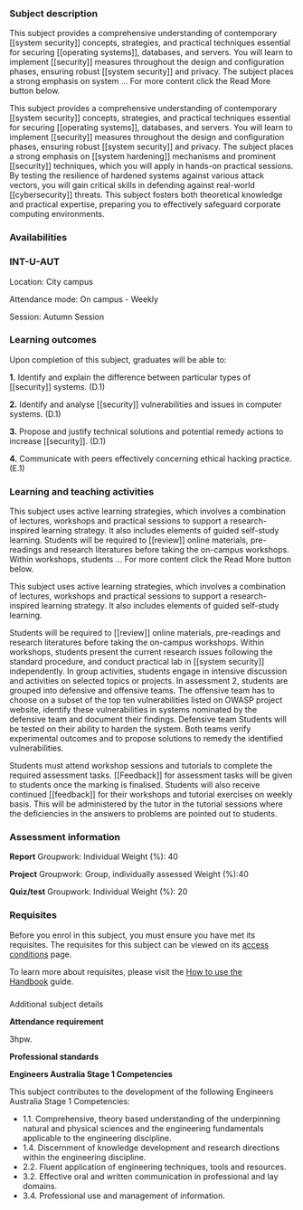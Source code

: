 ### Subject description

This subject provides a comprehensive understanding of contemporary [[system security]] concepts, strategies, and practical techniques essential for securing [[operating systems]], databases, and servers. You will learn to implement [[security]] measures throughout the design and configuration phases, ensuring robust [[system security]] and privacy. The subject places a strong emphasis on system … For more content click the Read More button below.

This subject provides a comprehensive understanding of contemporary [[system security]] concepts, strategies, and practical techniques essential for securing [[operating systems]], databases, and servers. You will learn to implement [[security]] measures throughout the design and configuration phases, ensuring robust [[system security]] and privacy. The subject places a strong emphasis on [[system hardening]] mechanisms and prominent [[security]] techniques, which you will apply in hands-on practical sessions. By testing the resilience of hardened systems against various attack vectors, you will gain critical skills in defending against real-world [[cybersecurity]] threats. This subject fosters both theoretical knowledge and practical expertise, preparing you to effectively safeguard corporate computing environments.


### Availabilities

### INT-U-AUT

Location: City campus

Attendance mode: On campus - Weekly

Session: Autumn Session

### Learning outcomes

Upon completion of this subject, graduates will be able to:

**1.** Identify and explain the difference between particular types of [[security]] systems. (D.1)


**2.** Identify and analyse [[security]] vulnerabilities and issues in computer systems. (D.1)


**3.** Propose and justify technical solutions and potential remedy actions to increase [[security]]. (D.1)


**4.** Communicate with peers effectively concerning ethical hacking practice. (E.1)


### Learning and teaching activities

This subject uses active learning strategies, which involves a combination of lectures, workshops and practical sessions to support a research-inspired learning strategy. It also includes elements of guided self-study learning. Students will be required to [[review]] online materials, pre-readings and research literatures before taking the on-campus workshops. Within workshops, students … For more content click the Read More button below.

This subject uses active learning strategies, which involves a combination of lectures, workshops and practical sessions to support a research-inspired learning strategy. It also includes elements of guided self-study learning.

Students will be required to [[review]] online materials, pre-readings and research literatures before taking the on-campus workshops. Within workshops, students present the current research issues following the standard procedure, and conduct practical lab in [[system security]] independently. In group activities, students engage in intensive discussion and activities on selected topics or projects. In assessment 2, students are grouped into defensive and offensive teams. The offensive team has to choose on a subset of the top ten vulnerabilities listed on OWASP project website, identify these vulnerabilities in systems nominated by the defensive team and document their findings. Defensive team Students will be tested on their ability to harden the system. Both teams verify experimental outcomes and to propose solutions to remedy the identified vulnerabilities.

Students must attend workshop sessions and tutorials to complete the required assessment tasks. [[Feedback]] for assessment tasks will be given to students once the marking is finalised. Students will also receive continued [[feedback]] for their workshops and tutorial exercises on weekly basis. This will be administered by the tutor in the tutorial sessions where the deficiencies in the answers to problems are pointed out to students.



### Assessment information


**Report**
Groupwork: Individual
Weight (%): 40

**Project**
Groupwork: Group, individually assessed
Weight (%):40

**Quiz/test**
Groupwork: Individual
Weight (%): 20

### Requisites

Before you enrol in this subject, you must ensure you have met its requisites. The requisites for this subject can be viewed on its [access conditions](https://studentforms.uts.edu.au/evop/access/search.cfm?subjectcode=41182) page.

To learn more about requisites, please visit the [How to use the Handbook](https://www.uts.edu.au/current-students/managing-your-course/using-uts-systems/student-forms-apps-and-systems/uts-[[handbook]]) guide.

### 

Additional subject details


**Attendance requirement**


3hpw.

**Professional standards**


**Engineers Australia Stage 1 Competencies**

This subject contributes to the development of the following Engineers Australia Stage 1 Competencies:

- 1.1. Comprehensive, theory based understanding of the underpinning natural and physical sciences and the engineering fundamentals applicable to the engineering discipline.
- 1.4. Discernment of knowledge development and research directions within the engineering discipline.
- 2.2. Fluent application of engineering techniques, tools and resources.
- 3.2. Effective oral and written communication in professional and lay domains.
- 3.4. Professional use and management of information.